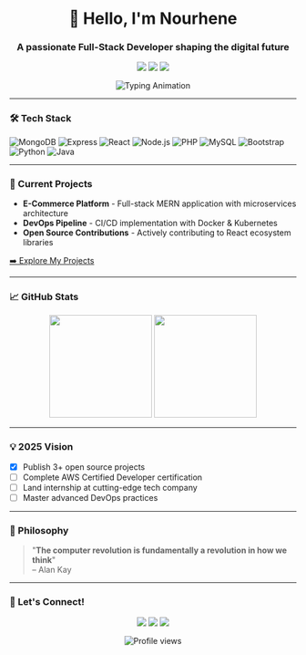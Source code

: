 <h1 align="center">👋 Hello, I'm Nourhene</h1>
<h3 align="center">A passionate Full-Stack Developer shaping the digital future</h3>

<p align="center">
  <a href="[Your Portfolio URL]"><img src="https://img.shields.io/badge/Portfolio-%23000000.svg?style=for-the-badge&logo=react&logoColor=61DAFB"/></a>
  <a href="[https://www.linkedin.com/in/nourhen-ben-othmen-a811ab221/]"><img src="https://img.shields.io/badge/LinkedIn-0077B5?style=for-the-badge&logo=linkedin&logoColor=white"/></a>
  <a href="mailto:[benothmennourhen8@gmail.com]"><img src="https://img.shields.io/badge/Email-D14836?style=for-the-badge&logo=gmail&logoColor=white"/></a>
</p>

<div align="center">
  <img src="https://readme-typing-svg.demolab.com?font=Fira+Code&pause=1000&color=58A6FF&center=true&vCenter=true&width=435&lines=Full-Stack+JS+Developer;MERN+Stack+Enthusiast;Open+Source+Contributor;Continuous+Learner" alt="Typing Animation" />
</div>

---

### 🛠️ Tech Stack

![MongoDB](https://img.shields.io/badge/MongoDB-47A248?style=for-the-badge&logo=mongodb&logoColor=white)
![Express](https://img.shields.io/badge/Express-000000?style=for-the-badge&logo=express&logoColor=white)
![React](https://img.shields.io/badge/React-20232A?style=for-the-badge&logo=react&logoColor=61DAFB)
![Node.js](https://img.shields.io/badge/Node.js-339933?style=for-the-badge&logo=nodedotjs&logoColor=white)
![PHP](https://img.shields.io/badge/PHP-777BB4?style=for-the-badge&logo=php&logoColor=white)
![MySQL](https://img.shields.io/badge/MySQL-4479A1?style=for-the-badge&logo=mysql&logoColor=white)
![Bootstrap](https://img.shields.io/badge/Bootstrap-7952B3?style=for-the-badge&logo=bootstrap&logoColor=white)
![Python](https://img.shields.io/badge/Python-3776AB?style=for-the-badge&logo=python&logoColor=white)
![Java](https://img.shields.io/badge/Java-ED8B00?style=for-the-badge&logo=openjdk&logoColor=white)

---

### 🚀 Current Projects

- **E-Commerce Platform** - Full-stack MERN application with microservices architecture
- **DevOps Pipeline** - CI/CD implementation with Docker & Kubernetes
- **Open Source Contributions** - Actively contributing to React ecosystem libraries

[➡️ Explore My Projects](https://github.com/[YourUsername]?tab=repositories)

---

### 📈 GitHub Stats

<div align="center">
  <img height="180em" src="https://github-readme-stats.vercel.app/api?username=[YourUsername]&show_icons=true&theme=react&count_private=true"/>
  <img height="180em" src="https://github-readme-streak-stats.herokuapp.com/?user=[YourUsername]&theme=react"/>
</div>

---

### 💡 2025 Vision

- [x] Publish 3+ open source projects
- [ ] Complete AWS Certified Developer certification
- [ ] Land internship at cutting-edge tech company
- [ ] Master advanced DevOps practices

---

### 🤔 Philosophy

> "**The computer revolution is fundamentally a revolution in how we think**"  
> – Alan Kay

---

### 🌱 Let's Connect!

<p align="center">
  <a href="[Your Twitter URL]"><img src="https://img.shields.io/badge/Twitter-1DA1F2?style=for-the-badge&logo=twitter&logoColor=white"/></a>
  <a href="[Your Dev.to URL]"><img src="https://img.shields.io/badge/dev.to-0A0A0A?style=for-the-badge&logo=devdotto&logoColor=white"/></a>
  <a href="[Your Blog URL]"><img src="https://img.shields.io/badge/Medium-12100E?style=for-the-badge&logo=medium&logoColor=white"/></a>
</p>

<p align="center">
  <img src="https://komarev.com/ghpvc/?username=[YourUsername]&label=Profile+Views&color=0e75b6&style=flat" alt="Profile views" />
</p>
